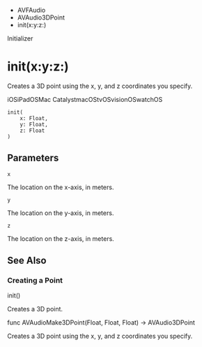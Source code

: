

- AVFAudio
- AVAudio3DPoint
-  init(x:y:z:) 

Initializer

# init(x:y:z:)

Creates a 3D point using the x, y, and z coordinates you specify.

iOSiPadOSMac CatalystmacOStvOSvisionOSwatchOS

``` source
init(
    x: Float,
    y: Float,
    z: Float
)
```

## Parameters 

`x`  

The location on the x-axis, in meters.

`y`  

The location on the y-axis, in meters.

`z`  

The location on the z-axis, in meters.

## See Also

### Creating a Point

init()

Creates a 3D point.

func AVAudioMake3DPoint(Float, Float, Float) -> AVAudio3DPoint

Creates a 3D point using the x, y, and z coordinates you specify.

